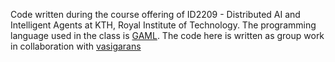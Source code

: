 Code written during the course offering of ID2209 - Distributed AI and Intelligent Agents at KTH, Royal Institute of Technology. The programming language used in the class is [GAML](). The code here is written as group work in collaboration with [vasigarans](https://github.com/VasigaranS)
